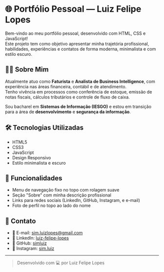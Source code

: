 # 🌐 Portfólio Pessoal — Luiz Felipe Lopes

Bem-vindo ao meu portfólio pessoal, desenvolvido com HTML, CSS e JavaScript!  
Este projeto tem como objetivo apresentar minha trajetória profissional, habilidades, experiências e contatos de forma moderna, minimalista e com estilo escuro.

## 👨‍💻 Sobre Mim

Atualmente atuo como **Faturista** e **Analista de Business Intelligence**, com experiência nas áreas financeira, contábil e de atendimento.  
Tenho vivência em processos como conferência de estoque, emissão de notas fiscais, cálculos tributários e controle de fluxo de caixa.

Sou bacharel em **Sistemas de Informação (IESGO)** e estou em transição para a área de **desenvolvimento** e **segurança da informação**.

## 🛠 Tecnologias Utilizadas

- HTML5
- CSS3
- JavaScript
- Design Responsivo
- Estilo minimalista e escuro

## 🧩 Funcionalidades

- Menu de navegação fixo no topo com rolagem suave
- Seção "Sobre" com minha descrição profissional
- Links para redes sociais (LinkedIn, GitHub, Instagram, e e-mail)
- Foto de perfil no topo ao lado do nome

## 🔗 Contato

- 📧 E-mail: [sim.luizlopes@gmail.com](mailto:sim.luizlopes@gmail.com)
- 💼 LinkedIn: [luiz-felipe-lopes](https://www.linkedin.com/in/luiz-felipe-lopes-9bb082201)
- 🐙 GitHub: [simluiz](https://github.com/SimLuiz)
- 📸 Instagram: [sim.luiz](https://www.instagram.com/sim.luiz/)

---

> Desenvolvido com 💻 por Luiz Felipe Lopes
